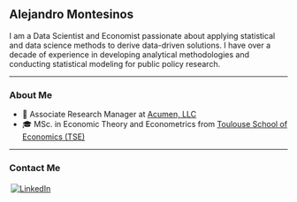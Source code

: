 ## Alejandro Montesinos 

I am a Data Scientist and Economist passionate about applying statistical and data science methods to derive data-driven solutions. I have over a decade of experience in developing analytical methodologies and conducting statistical modeling for public policy research.

---
### About Me
- 🏢 Associate Research Manager at [Acumen, LLC](https://www.acumenllc.com)
- :mortar_board: MSc. in Economic Theory and Econometrics from [Toulouse School of Economics (TSE)](https://www.tse-fr.eu)

---
### Contact Me
<p align="left">
  <a href="https://www.linkedin.com/in/alejandro-montesinos/">
    <img src="https://raw.githubusercontent.com/MikeCodesDotNET/MikeCodesDotNET/a8abbf37441f3253f74ea255a47f289208d7568c/Resources/linkedIn.svg" alt="LinkedIn" style="vertical-align:top; margin:3px">
  </a>
</p>

